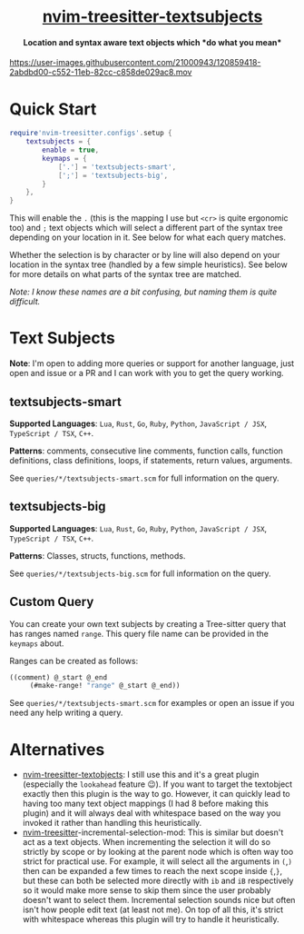 <h1 align="center">
  <a href="https://github.com/RRethy/nvim-treesitter-textsubjects">nvim-treesitter-textsubjects</a>
</h1>

<h4 align="center">Location and syntax aware text objects which *do what you mean*</h4>

https://user-images.githubusercontent.com/21000943/120859418-2abdbd00-c552-11eb-82cc-c858de029ac8.mov

# Quick Start

```lua
require'nvim-treesitter.configs'.setup {
    textsubjects = {
        enable = true,
        keymaps = {
            ['.'] = 'textsubjects-smart',
            [';'] = 'textsubjects-big',
        }
    },
}
```

This will enable the `.` (this is the mapping I use but `<cr>` is quite ergonomic too) and `;` text objects which will select a different part of the syntax tree depending on your location in it. See below for what each query matches.

Whether the selection is by character or by line will also depend on your location in the syntax tree (handled by a few simple heuristics). See below for more details on what parts of the syntax tree are matched.

*Note: I know these names are a bit confusing, but naming them is quite difficult.*

# Text Subjects

**Note**: I'm open to adding more queries or support for another language, just open and issue or a PR and I can work with you to get the query working.

## textsubjects-smart

**Supported Languages**: `Lua`, `Rust`, `Go`, `Ruby`, `Python`, `JavaScript / JSX`, `TypeScript / TSX`, `C++`.

**Patterns**: comments, consecutive line comments, function calls, function definitions, class definitions, loops, if statements, return values, arguments.

See `queries/*/textsubjects-smart.scm` for full information on the query.

## textsubjects-big

**Supported Languages**: `Lua`, `Rust`, `Go`, `Ruby`, `Python`, `JavaScript / JSX`, `TypeScript / TSX`, `C++`.

**Patterns**: Classes, structs, functions, methods.

See `queries/*/textsubjects-big.scm` for full information on the query.

## Custom Query

You can create your own text subjects by creating a Tree-sitter query that has ranges named `range`. This query file name can be provided in the `keymaps` about.

Ranges can be created as follows:

```scheme
((comment) @_start @_end
     (#make-range! "range" @_start @_end))
```

See `queries/*/textsubjects-smart.scm` for examples or open an issue if you need any help writing a query.

# Alternatives

- [nvim-treesitter-textobjects](https://github.com/nvim-treesitter/nvim-treesitter-textobjects): I still use this and it's a great plugin (especially the `lookahead` feature 😉). If you want to target the textobject exactly then this plugin is the way to go. However, it can quickly lead to having too many text object mappings (I had 8 before making this plugin) and it will always deal with whitespace based on the way you invoked it rather than handling this heuristically.
- [nvim-treesitter](https://github.com/nvim-treesitter/nvim-treesitter)-incremental-selection-mod: This is similar but doesn't act as a text objects. When incrementing the selection it will do so strictly by scope or by looking at the parent node which is often way too strict for practical use. For example, it will select all the arguments in `(`,`)` then can be expanded a few times to reach the next scope inside `{`,`}`, but these can both be selected more directly with `ib` and `iB` respectively so it would make more sense to skip them since the user probably doesn't want to select them. Incremental selection sounds nice but often isn't how people edit text (at least not me). On top of all this, it's strict with whitespace whereas this plugin will try to handle it heuristically.
